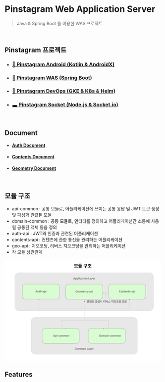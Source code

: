# Pinstagram Web Application Server

> Java & Spring Boot 를 이용한 WAS 프로젝트

<br>

## Pinstagram 프로젝트

- ### [📱 Pinstagram Android (Kotlin & AndroidX)](https://github.com/banziha104/pinstagram_android)
- ### [🍃 Pinstagram WAS (Spring Boot)](https://github.com/banziha104/pinstagram-was)
- ### [🚚 Pinstagram DevOps (GKE & K8s & Helm)](https://github.com/banziha104/pinstagram_charts)
- ### [🕳 Pinstagram Socket (Node.js & Socket.io)](https://github.com/banziha104/pinstagram_socket)

<br>

## Document 

- #### [Auth Document](https://www.coguri.shop/auth/docs/index.html)
- #### [Contents Document](https://www.coguri.shop/contents/docs/index.html)
- #### [Geometry Document](https://www.coguri.shop/geometry/docs/index.html)

<br>

## 모듈 구조 

- api-common : 공통 모듈로, 어플리케이션에 쓰이는 공통 응답 및 JWT 토큰 생성 및 파싱과 관련된 모듈 
- domain-common : 공통 모듈로, 엔티티를 정의하고 어플리케이션간 소통에 사용될 공통된 객체 등을 정의 
- auth-api : JWT와 인증과 관련된 어플리케이션
- contents-api : 컨텐츠에 관한 통신을 관리하는 어플리케이션
- geo-api : 지오코딩, 리버스 지오코딩을 관리하는 어플리케이션
- 각 모듈 상관관계

![module](https://github.com/banziha104/pinstagram-was/blob/master/markdown/images/module.png)

## Features

## 


